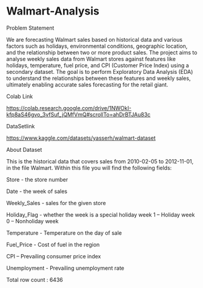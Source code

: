 # Walmart-Analysis

Problem Statement

We are forecasting Walmart sales based on historical data and various factors such as holidays, environmental conditions, geographic location, and the relationship between two or more product sales. The project aims to analyse weekly sales data from Walmart stores against features like holidays, temperature, fuel price, and CPI (Customer Price Index) using a secondary dataset. The goal is to perform Exploratory Data Analysis (EDA) to understand the relationships between these features and weekly sales, ultimately enabling accurate sales forecasting for the retail giant.

Colab Link 

https://colab.research.google.com/drive/1NWOkI-kfp8aS46gvo_3vfSuf_jQMfVmQ#scrollTo=ahDrBTJAu83c

DataSetlink 

https://www.kaggle.com/datasets/yasserh/walmart-dataset

About Dataset

This is the historical data that covers sales from 2010-02-05 to 2012-11-01, in the file Walmart. Within this file you will find the following fields:

Store - the store number

Date - the week of sales

Weekly_Sales - sales for the given store

Holiday_Flag - whether the week is a special holiday week 1 – Holiday week 0 – Nonholiday week

Temperature - Temperature on the day of sale

Fuel_Price - Cost of fuel in the region

CPI – Prevailing consumer price index

Unemployment - Prevailing unemployment rate

Total row count : 6436
